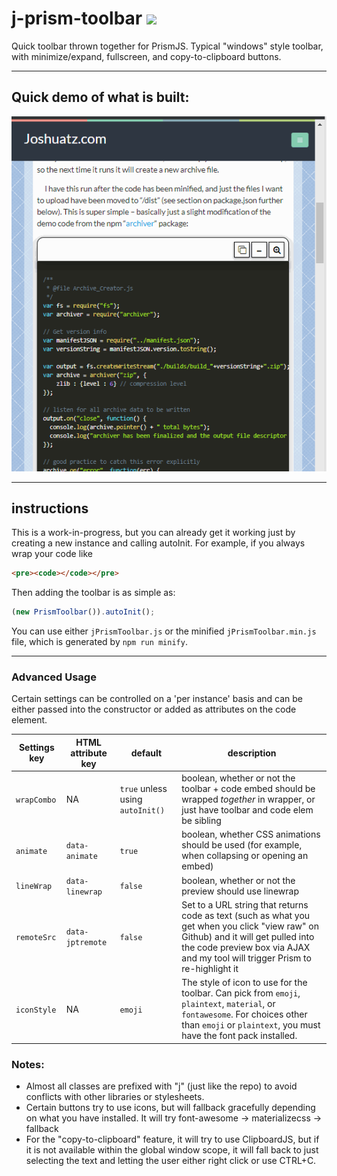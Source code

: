# j-prism-toolbar ![](https://github.com/joshuatz/j-prism-toolbar/workflows/Node.js%20CI/badge.svg)
Quick toolbar thrown together for PrismJS. Typical "windows" style toolbar, with minimize/expand, fullscreen, and copy-to-clipboard buttons.

---

## Quick demo of what is built:
![Demo GIF](https://github.com/joshuatz/j-prism-toolbar/raw/master/demo-assets/j_prism_toolbar-Demo.gif "j-prism-toolbar demo")

---

## instructions
This is a work-in-progress, but you can already get it working just by creating a new instance and calling autoInit. For example, if you always wrap your code like
```html
<pre><code></code></pre>
````

Then adding the toolbar is as simple as:
```js
(new PrismToolbar()).autoInit();
```

You can use either `jPrismToolbar.js` or the minified `jPrismToolbar.min.js` file, which is generated by `npm run minify`.

---

### Advanced Usage
Certain settings can be controlled on a 'per instance' basis and can be either passed into the constructor or added as attributes on the code element.

Settings key | HTML attribute key | default | description
--- | --- | --- | ----
`wrapCombo` | NA | `true` unless using `autoInit()` | boolean, whether or not the toolbar + code embed should be wrapped *together* in wrapper, or just have toolbar and code elem be sibling
`animate` | `data-animate` | `true` | boolean, whether CSS animations should be used (for example, when collapsing or opening an embed)
`lineWrap` | `data-linewrap` | `false` | boolean, whether or not the preview should use linewrap
`remoteSrc` | `data-jptremote` | `false` | Set to a URL string that returns code as text (such as what you get when you click "view raw" on Github) and it will get pulled into the code preview box via AJAX and my tool will trigger Prism to re-highlight it
`iconStyle` | NA | `emoji` | The style of icon to use for the toolbar. Can pick from `emoji`, `plaintext`,  `material`, or `fontawesome`. For choices other than `emoji` or `plaintext`, you must have the font pack installed.

### Notes:
 -  Almost all classes are prefixed with "j" (just like the repo) to avoid conflicts with other libraries or stylesheets.
 -  Certain buttons try to use icons, but will fallback gracefully depending on what you have installed. It will try font-awesome -> materializecss -> fallback
 -  For the "copy-to-clipboard" feature, it will try to use ClipboardJS, but if it is not available within the global window scope, it will fall back to just selecting the text and letting the user either right click or use CTRL+C.
